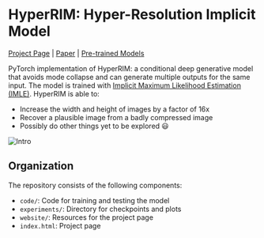 # HyperRIM: Hyper-Resolution Implicit Model

[Project Page][project] | [Paper][paper] | [Pre-trained Models][pretrain]

PyTorch implementation of HyperRIM: a conditional deep generative model that avoids mode collapse and can generate multiple outputs for the same input.
The model is trained with [Implicit Maximum Likelihood Estimation (IMLE)](https://arxiv.org/abs/1809.09087).
HyperRIM is able to:

- Increase the width and height of images by a factor of 16x
- Recover a plausible image from a badly compressed image
- Possibly do other things yet to be explored 😃

![Intro](../website/Teaser.jpg)

## Organization
The repository consists of the following components:
- `code/`: Code for training and testing the model
- `experiments/`: Directory for checkpoints and plots
- `website/`: Resources for the project page
- `index.html`: Project page

[project]:https://niopeng.github.io/HyperRIM/
[paper]: https://arxiv.org/abs/2011.01926
[pretrain]: https://github.com/niopeng/HyperRIM/tree/main/experiments/pretrained_models
